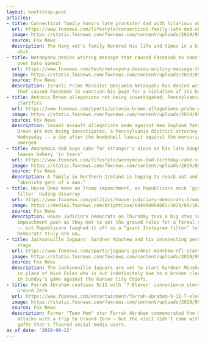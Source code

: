 ```yaml
---
layout: bootstrap-post
articles:
- title: Connecticut family honors late prankster dad with hilarious obituary
  url: https://www.foxnews.com/lifestyle/connecticut-family-late-dad-obituary
  image: https://static.foxnews.com/foxnews.com/content/uploads/2019/09/Joe-Heller1.jpg
  source: Fox News
  description: The Navy vet's family honored his life and times in a hilarious, must-read
    obit.
- title: Netanyahu denies writing message that caused Facebook to sanction his page
    over hate speech
  url: https://www.foxnews.com/tech/netanyahu-denies-writing-message-that-caused-facebook-to-sanction-his-page-over-hate-speech
  image: https://static.foxnews.com/foxnews.com/content/uploads/2019/09/NetanyahuAPSep19.jpg
  source: Fox News
  description: Israeli Prime Minister Benjamin Netanyahu has denied writing a message
    that caused Facebook to sanction his page for a violation of its hate speech policy.
- title: Antonio Brown allegations not being investigated, Pennsylvania district attorney
    clarifies
  url: https://www.foxnews.com/sports/antonio-brown-allegations-probe-pennsylvania-da
  image: https://static.foxnews.com/foxnews.com/content/uploads/2019/09/NFL-Antonio-Brown11.jpg
  source: Fox News
  description: Sexual assault allegations made against New England Patriots star Antonio
    Brown are not being investigated, a Pennsylvania district attorney’s office clarified
    Wednesday -- a day after the bombshell lawsuit against the mercurial wide receiver
    emerged.
- title: Anonymous dad buys cake for stranger's niece on his late daughter's birthday,
    leaves bakery 'in tears'
  url: https://www.foxnews.com/lifestyle/anonymous-dad-birthday-cake-strangers-niece-late-daughters-birthday
  image: https://static.foxnews.com/foxnews.com/content/uploads/2019/09/BDayCakeLeahObriensbs.jpg
  source: Fox News
  description: A family in Northern Ireland is hoping to reach out and thank this
    “absolute gent of a man."
- title: House Dems move on Trump impeachment, as Republicans mock ‘giant Instagram
    filter’ hiding disarray
  url: https://www.foxnews.com/politics/house-judiciary-democrats-trump-impeachment
  image: https://media2.foxnews.com/BrightCove/694940094001/2019/09/10/694940094001_6084972916001_6084968699001-vs.jpg
  source: Fox News
  description: House Judiciary Democrats on Thursday took a big step in their Trump
    impeachment push as they met to set the ground rules for a formal committee inquiry
    -- but Republicans laughed it off as a “giant Instagram filter” to hide how divided
    Democrats truly are on…
- title: Jacksonville Jaguars' Gardner Minshew and his interesting persona take center
    stage
  url: https://www.foxnews.com/sports/jaguars-gardner-minshew-nfl-starter
  image: https://static.foxnews.com/foxnews.com/content/uploads/2019/09/NFL-Gardner-Minshew.jpg
  source: Fox News
  description: The Jacksonville Jaguars are set to start Gardner Minshew II at quarterback
    in place of Nick Foles who is out indefinitely due to a broken clavicle he suffered
    in Sunday’s game against the Kansas City Chiefs.
- title: Farrah Abraham confuses 9/11 with '7-Eleven' convenience store as she visits
    Ground Zero
  url: https://www.foxnews.com/entertainment/farrah-abraham-9-11-7-eleven-ground-zero
  image: https://static.foxnews.com/foxnews.com/content/uploads/2019/09/farrah-abraham-Getty.jpg
  source: Fox News
  description: Former "Teen Mom" star Farrah Abraham commemorated the Sept. 11 terrorist
    attacks with a trip to Ground Zero — but the visit didn't come without a massive
    gaffe that's floored social media users.
as_of_date: '2019-09-12'
---
```


